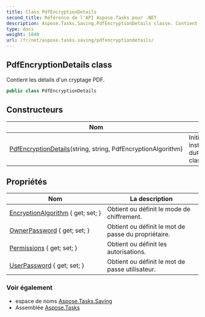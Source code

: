 ```yaml
---
title: Class PdfEncryptionDetails
second_title: Référence de l'API Aspose.Tasks pour .NET
description: Aspose.Tasks.Saving.PdfEncryptionDetails classe. Contient les détails dun cryptage PDF.
type: docs
weight: 1840
url: /fr/net/aspose.tasks.saving/pdfencryptiondetails/
---
```

## PdfEncryptionDetails class

Contient les détails d'un cryptage PDF.

```csharp
public class PdfEncryptionDetails
```

## Constructeurs

| Nom | La description |
| --- | --- |
| [PdfEncryptionDetails](pdfencryptiondetails/)(string, string, PdfEncryptionAlgorithm) | Initialise une nouvelle instance du`PdfEncryptionDetails` classe. |

## Propriétés

| Nom | La description |
| --- | --- |
| [EncryptionAlgorithm](../../aspose.tasks.saving/pdfencryptiondetails/encryptionalgorithm/) { get; set; } | Obtient ou définit le mode de chiffrement. |
| [OwnerPassword](../../aspose.tasks.saving/pdfencryptiondetails/ownerpassword/) { get; set; } | Obtient ou définit le mot de passe du propriétaire. |
| [Permissions](../../aspose.tasks.saving/pdfencryptiondetails/permissions/) { get; set; } | Obtient ou définit les autorisations. |
| [UserPassword](../../aspose.tasks.saving/pdfencryptiondetails/userpassword/) { get; set; } | Obtient ou définit le mot de passe utilisateur. |

### Voir également

* espace de noms [Aspose.Tasks.Saving](../../aspose.tasks.saving/)
* Assemblée [Aspose.Tasks](../../)


